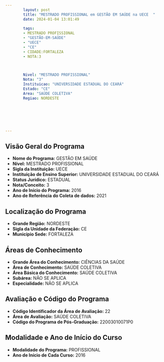 ```yaml
---
        layout: post
        title: "MESTRADO PROFISSIONAL em GESTÃO EM SAÚDE na UECE  "
        date: 2024-01-04 13:01:49
     
        tags:
        - MESTRADO PROFISSIONAL
        - "GESTÃO-EM-SAÚDE"
        - "UECE"
        - "CE"
        - CIDADE:FORTALEZA
        - NOTA:3
        
       

        Nivel: "MESTRADO PROFISSIONAL"
        Nota: "3"
        Instituicao: "UNIVERSIDADE ESTADUAL DO CEARÁ"
        Estado: "CE"
        Area: "SAÚDE COLETIVA"
        Regiao: NORDESTE
        
        
        
        
        
        
---
```

## Visão Geral do Programa
- **Nome do Programa:** GESTÃO EM SAÚDE
- **Nível:** MESTRADO PROFISSIONAL
- **Sigla da Instituição:** UECE
- **Instituição de Ensino Superior:** UNIVERSIDADE ESTADUAL DO CEARÁ
- **Status Jurídico:** ESTADUAL
- **Nota/Conceito:** 3
- **Ano de Início do Programa:** 2016
- **Ano de Referência do Coleta de dados:** 2021

## Localização do Programa
- **Grande Região:** NORDESTE
- **Sigla da Unidade da Federação:** CE
- **Município Sede:** FORTALEZA

## Áreas de Conhecimento
- **Grande Área do Conhecimento:** CIÊNCIAS DA SAÚDE
- **Área de Conhecimento:** SAÚDE COLETIVA
- **Área Básica do Conhecimento:** SAÚDE COLETIVA
- **Subárea:** NÃO SE APLICA
- **Especialidade:** NÃO SE APLICA

## Avaliação e Código do Programa
- **Código Identificador da Área de Avaliação:** 22
- **Área de Avaliação:** SAÚDE COLETIVA
- **Código do Programa de Pós-Graduação:** 22003010071P0


## Modalidade e Ano de Início do Curso
- **Modalidade do Programa:** PROFISSIONAL
- **Ano de Início de Cada Curso:** 2016
